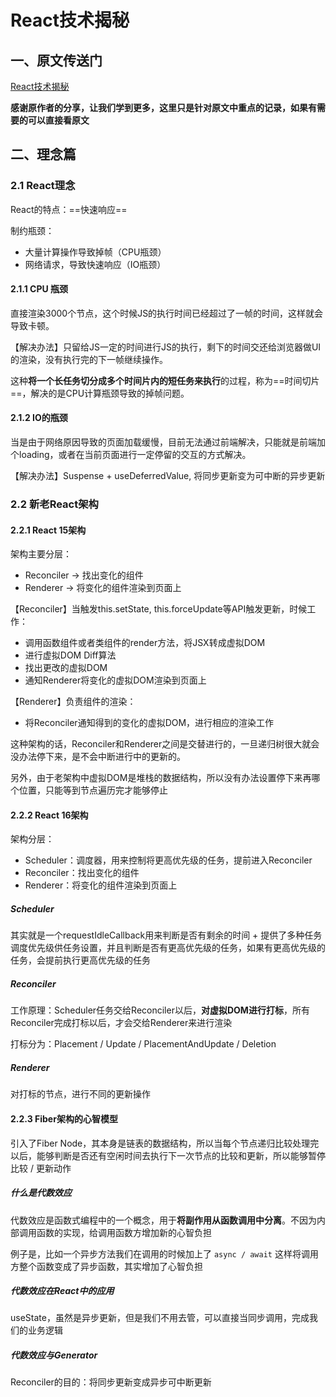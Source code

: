 # React技术揭秘

## 一、原文传送门

[React技术揭秘](https://react.iamkasong.com/preparation/idea.html#react%E7%90%86%E5%BF%B5)

**感谢原作者的分享，让我们学到更多，这里只是针对原文中重点的记录，如果有需要的可以直接看原文**

## 二、理念篇

### 2.1 React理念

React的特点：==快速响应==

制约瓶颈：

+ 大量计算操作导致掉帧（CPU瓶颈）
+ 网络请求，导致快速响应（IO瓶颈）

#### 2.1.1 CPU 瓶颈

直接渲染3000个节点，这个时候JS的执行时间已经超过了一帧的时间，这样就会导致卡顿。

【解决办法】只留给JS一定的时间进行JS的执行，剩下的时间交还给浏览器做UI的渲染，没有执行完的下一帧继续操作。

这种**将一个长任务切分成多个时间片内的短任务来执行**的过程，称为==时间切片==，解决的是CPU计算瓶颈导致的掉帧问题。

#### 2.1.2 IO的瓶颈

当是由于网络原因导致的页面加载缓慢，目前无法通过前端解决，只能就是前端加个loading，或者在当前页面进行一定停留的交互的方式解决。

【解决办法】Suspense + useDeferredValue, 将同步更新变为可中断的异步更新

### 2.2 新老React架构

#### 2.2.1 React 15架构

架构主要分层：

+ Reconciler -> 找出变化的组件
+ Renderer -> 将变化的组件渲染到页面上

【Reconciler】当触发this.setState, this.forceUpdate等API触发更新，时候工作：

+ 调用函数组件或者类组件的render方法，将JSX转成虚拟DOM
+ 进行虚拟DOM Diff算法
+ 找出更改的虚拟DOM
+ 通知Renderer将变化的虚拟DOM渲染到页面上

【Renderer】负责组件的渲染：

+ 将Reconciler通知得到的变化的虚拟DOM，进行相应的渲染工作

这种架构的话，Reconciler和Renderer之间是交替进行的，一旦递归树很大就会没办法停下来，是不会中断进行中的更新的。

另外，由于老架构中虚拟DOM是堆栈的数据结构，所以没有办法设置停下来再哪个位置，只能等到节点遍历完才能够停止

#### 2.2.2 React 16架构

架构分层：

+ Scheduler：调度器，用来控制将更高优先级的任务，提前进入Reconciler
+ Reconciler：找出变化的组件
+ Renderer：将变化的组件渲染到页面上

##### Scheduler

其实就是一个requestIdleCallback用来判断是否有剩余的时间 + 提供了多种任务调度优先级供任务设置，并且判断是否有更高优先级的任务，如果有更高优先级的任务，会提前执行更高优先级的任务

##### Reconciler

工作原理：Scheduler任务交给Reconciler以后，**对虚拟DOM进行打标**，所有Reconciler完成打标以后，才会交给Renderer来进行渲染

打标分为：Placement / Update / PlacementAndUpdate / Deletion

##### Renderer

对打标的节点，进行不同的更新操作

#### 2.2.3 Fiber架构的心智模型

引入了Fiber Node，其本身是链表的数据结构，所以当每个节点递归比较处理完以后，能够判断是否还有空闲时间去执行下一次节点的比较和更新，所以能够暂停比较 / 更新动作

##### 什么是代数效应

代数效应是函数式编程中的一个概念，用于**将副作用从函数调用中分离**。不因为内部调用函数的实现，给调用函数方增加新的心智负担

例子是，比如一个异步方法我们在调用的时候加上了 `async / await` 这样将调用方整个函数变成了异步函数，其实增加了心智负担

##### 代数效应在React中的应用

useState，虽然是异步更新，但是我们不用去管，可以直接当同步调用，完成我们的业务逻辑

##### 代数效应与Generator

Reconciler的目的：将同步更新变成异步可中断更新

















